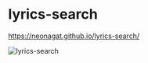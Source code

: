 # lyrics-search

https://neonagat.github.io/lyrics-search/

![lyrics-search](https://user-images.githubusercontent.com/73759315/166157008-32b247ed-85b2-4580-9168-3e12d6907168.png)
